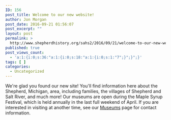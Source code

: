 ```yaml
---
ID: 156
post_title: Welcome to our new website!
author: Jon Morgan
post_date: 2016-09-21 01:56:07
post_excerpt: ""
layout: post
permalink: >
  http://www.shepherdhistory.org/sahs2/2016/09/21/welcome-to-our-new-website/
published: true
post_views_count:
  - 'a:1:{i:0;s:36:"a:1:{i:0;s:18:"a:1:{i:0;s:1:"7";}";}";}'
tags: [ ]
categories:
  - Uncategorized
---
```

We're glad you found our new site! You'll find information here about the Shepherd, Michigan, area, including families, the villages of Shepherd and Salt River, and much more! Our museums are open during the Maple Syrup Festival, which is held annually in the last full weekend of April. If you are interested in visiting at another time, see our <a href="http://www.shepherdareahistoricalsociety.org/?page_id=13">Museums</a> page for contact information.